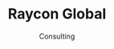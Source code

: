 ---
#preview
title: Raycon Global
image: /img/works/4.jpg
category: ECOMMERCE
date: Consulting

#params
layout: "default"

#full details
demoLink: "https://rayconglobal.com/"
introTitle: "Raycon <span class=\"mil-thin\">Global</span>"
details:
    - label: "Client"
      value: "Raycon Global, LLC."

    - label: "Date"
      value: "July 2023 - October 2023"

    - label: "Services"
      value: "Consulting"

description:
    enabled: 1
    title: "Lorem ipsum dolor sit amet"
    content: "
      <p>Lorem ipsum dolor sit amet, consectetur adipiscing elit, sed do eiusmod tempor incididunt ut labore et dolore magna aliqua. Ut enim ad minim veniam, quis nostrud exercitation ullamco laboris nisi ut aliquip ex ea commodo consequat.</p>
      <p>Duis aute irure dolor in reprehenderit in voluptate velit esse cillum dolore eu fugiat nulla pariatur. Excepteur sint occaecat cupidatat non proident, sunt in culpa qui officia deserunt mollit anim id est laborum.</p>
    "

gallery: 
    enabled: 1
    items:
        - image: /img/works/4/1.jpg
          alt: "image"

        - image: /img/works/4/2.jpg
          alt: "image"

        - image: /img/works/4/3.jpg
          alt: "image"
---